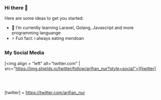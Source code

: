 ### Hi there 👋

Here are some ideas to get you started:

- 🌱 I’m currently learning Laravel, Golang, Javascript and more programming languange
- ⚡ Fun fact: i always eating mendoan

### My Social Media

[<img align = "left" alt="twitter.com" | src="https://img.shields.io/twitter/follow/arifian_nur?style=social">][twitter]

<br />
<br />

[twitter] = https://twitter.com/arifian_nur

<!--
**nurfiansyah06/nurfiansyah06** is a ✨ _special_ ✨ repository because its `README.md` (this file) appears on your GitHub profile.

-->
